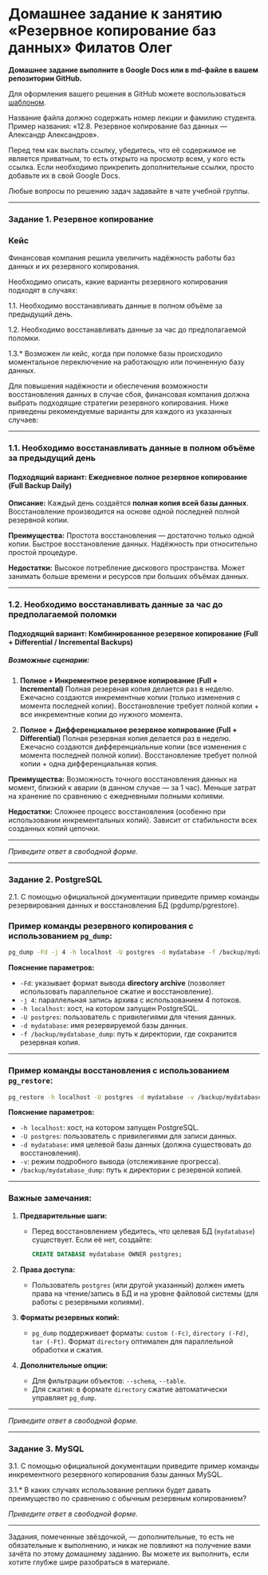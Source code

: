 # Домашнее задание к занятию «Резервное копирование баз данных» Филатов Олег

**Домашнее задание выполните в Google Docs или в md-файле в вашем репозитории GitHub.** 

Для оформления вашего решения в GitHub можете воспользоваться [шаблоном](https://github.com/netology-code/sys-pattern-homework).

Название файла должно содержать номер лекции и фамилию студента. Пример названия: «12.8. Резервное копирование баз данных — Александр Александров».

Перед тем как выслать ссылку, убедитесь, что её содержимое не является приватным, то есть открыто на просмотр всем, у кого есть ссылка. Если необходимо прикрепить дополнительные ссылки, просто добавьте их в свой Google Docs.

Любые вопросы по решению задач задавайте в чате учебной группы.

---

### Задание 1. Резервное копирование

### Кейс
Финансовая компания решила увеличить надёжность работы баз данных и их резервного копирования. 

Необходимо описать, какие варианты резервного копирования подходят в случаях: 

1.1. Необходимо восстанавливать данные в полном объёме за предыдущий день.

1.2. Необходимо восстанавливать данные за час до предполагаемой поломки.

1.3.* Возможен ли кейс, когда при поломке базы происходило моментальное переключение на работающую или починенную базу данных.

Для повышения надёжности и обеспечения возможности восстановления данных в случае сбоя, финансовая компания должна выбрать подходящие стратегии резервного копирования. Ниже приведены рекомендуемые варианты для каждого из указанных случаев:

---

### **1.1. Необходимо восстанавливать данные в полном объёме за предыдущий день**

####  Подходящий вариант: **Ежедневное полное резервное копирование (Full Backup Daily)**

**Описание:**
Каждый день создаётся **полная копия всей базы данных**.
Восстановление производится на основе одной последней полной резервной копии.

**Преимущества:**
Простота восстановления — достаточно только одной копии.
Быстрое восстановление данных.
Надёжность при относительно простой процедуре.

**Недостатки:**
Высокое потребление дискового пространства.
Может занимать больше времени и ресурсов при больших объёмах данных.

---

### **1.2. Необходимо восстанавливать данные за час до предполагаемой поломки**

####  Подходящий вариант: **Комбинированное резервное копирование (Full + Differential / Incremental Backups)**

##### Возможные сценарии:
1. **Полное + Инкрементное резервное копирование (Full + Incremental)**
    Полная резервная копия делается раз в неделю.
    Ежечасно создаются инкрементные копии (только изменения с момента последней копии).
    Восстановление требует полной копии + все инкрементные копии до нужного момента.

2. **Полное + Дифференциальное резервное копирование (Full + Differential)**
   Полная резервная копия делается раз в неделю.
   Ежечасно создаются дифференциальные копии (все изменения с момента последней полной копии).
   Восстановление требует полной копии + одна дифференциальная копия.

**Преимущества:**
Возможность точного восстановления данных на момент, близкий к аварии (в данном случае — за 1 час).
Меньше затрат на хранение по сравнению с ежедневными полными копиями.

**Недостатки:**
Сложнее процесс восстановления (особенно при использовании инкрементальных копий).
Зависит от стабильности всех созданных копий цепочки.

---

*Приведите ответ в свободной форме.*

---

### Задание 2. PostgreSQL

2.1. С помощью официальной документации приведите пример команды резервирования данных и восстановления БД (pgdump/pgrestore).

### Пример команды резервного копирования с использованием `pg_dump`:
```bash
pg_dump -Fd -j 4 -h localhost -U postgres -d mydatabase -f /backup/mydatabase_dump
```
**Пояснение параметров:**
- `-Fd`: указывает формат вывода **directory archive** (позволяет использовать параллельное сжатие и восстановление).
- `-j 4`: параллельная запись архива с использованием 4 потоков.
- `-h localhost`: хост, на котором запущен PostgreSQL.
- `-U postgres`: пользователь с привилегиями для чтения данных.
- `-d mydatabase`: имя резервируемой базы данных.
- `-f /backup/mydatabase_dump`: путь к директории, где сохранится резервная копия.

---

### Пример команды восстановления с использованием `pg_restore`:
```bash
pg_restore -h localhost -U postgres -d mydatabase -v /backup/mydatabase_dump
```
**Пояснение параметров:**
- `-h localhost`: хост, на котором запущен PostgreSQL.
- `-U postgres`: пользователь с привилегиями для записи данных.
- `-d mydatabase`: имя целевой базы данных (должна существовать до восстановления).
- `-v`: режим подробного вывода (отслеживание прогресса).
- `/backup/mydatabase_dump`: путь к директории с резервной копией.

---

### Важные замечания:
1. **Предварительные шаги:**
   - Перед восстановлением убедитесь, что целевая БД (`mydatabase`) существует. Если её нет, создайте:
     ```sql
     CREATE DATABASE mydatabase OWNER postgres;
     ```
2. **Права доступа:**
   - Пользователь `postgres` (или другой указанный) должен иметь права на чтение/запись в БД и на уровне файловой системы (для работы с резервными копиями).

3. **Форматы резервных копий:**
   - `pg_dump` поддерживает форматы: `custom (-Fc)`, `directory (-Fd)`, `tar (-Ft)`. Формат `directory` оптимален для параллельной обработки и сжатия.

4. **Дополнительные опции:**
   - Для фильтрации объектов: `--schema`, `--table`.
   - Для сжатия: в формате `directory` сжатие автоматически управляет `pg_dump`.

---


*Приведите ответ в свободной форме.*

---

### Задание 3. MySQL

3.1. С помощью официальной документации приведите пример команды инкрементного резервного копирования базы данных MySQL. 

3.1.* В каких случаях использование реплики будет давать преимущество по сравнению с обычным резервным копированием?

*Приведите ответ в свободной форме.*

---

Задания, помеченные звёздочкой, — дополнительные, то есть не обязательные к выполнению, и никак не повлияют на получение вами зачёта по этому домашнему заданию. Вы можете их выполнить, если хотите глубже шире разобраться в материале.
